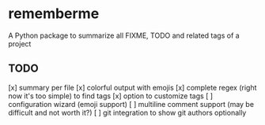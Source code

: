 # rememberme
A Python package to summarize all FIXME, TODO and related tags of a project

## TODO

[x] summary per file
[x] colorful output with emojis
[x] complete regex (right now it's too simple) to find tags
[x] option to customize tags
[ ] configuration wizard (emoji support)
[ ] multiline comment support (may be difficult and not worth it?)
[ ] git integration to show git authors optionally
